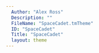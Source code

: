 ```yaml
---
  Author: "Alex Ross"
  Description: ""
  FileName: "SpaceCadet.tmTheme"
  ID: "SpaceCadet"
  Title: "SpaceCadet"
  layout: theme
---
```

  